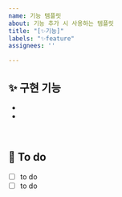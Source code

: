 ```yaml
---
name: 기능 템플릿
about: 기능 추가 시 사용하는 템플릿
title: "[✨기능]"
labels: "✨feature"
assignees: ''

---
```


## **✨ 구현 기능**
-
-

<br>

## **📢 To do**
- [ ] to do
- [ ] to do
